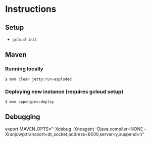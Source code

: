 # Instructions

## Setup
* `gcloud init`

## Maven
### Running locally
    $ mvn clean jetty:run-exploded
  
### Deploying new instance (requires gcloud setup)
    $ mvn appengine:deploy
    
## Debugging
export MAVEN_OPTS="-Xdebug -Xnoagent -Djava.compiler=NONE -Xrunjdwp:transport=dt_socket,address=8000,server=y,suspend=n"
